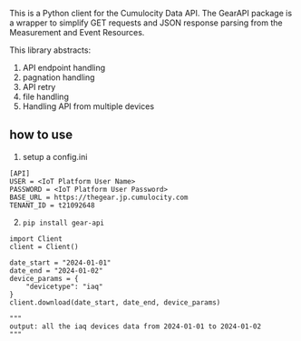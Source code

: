 This is a Python client for the Cumulocity Data API. The GearAPI package is a wrapper to simplify GET requests and JSON response parsing from the Measurement and Event Resources. 

This library abstracts:
1. API endpoint handling
2. pagnation handling
3. API retry
4. file handling
5. Handling API from multiple devices 

## how to use
1. setup a config.ini
```
[API]
USER = <IoT Platform User Name>
PASSWORD = <IoT Platform User Password>
BASE_URL = https://thegear.jp.cumulocity.com
TENANT_ID = t21092648

```

2. `pip install gear-api`


```
import Client
client = Client()

date_start = "2024-01-01"
date_end = "2024-01-02"
device_params = {
    "devicetype": "iaq"
}
client.download(date_start, date_end, device_params)

"""
output: all the iaq devices data from 2024-01-01 to 2024-01-02
"""
```
